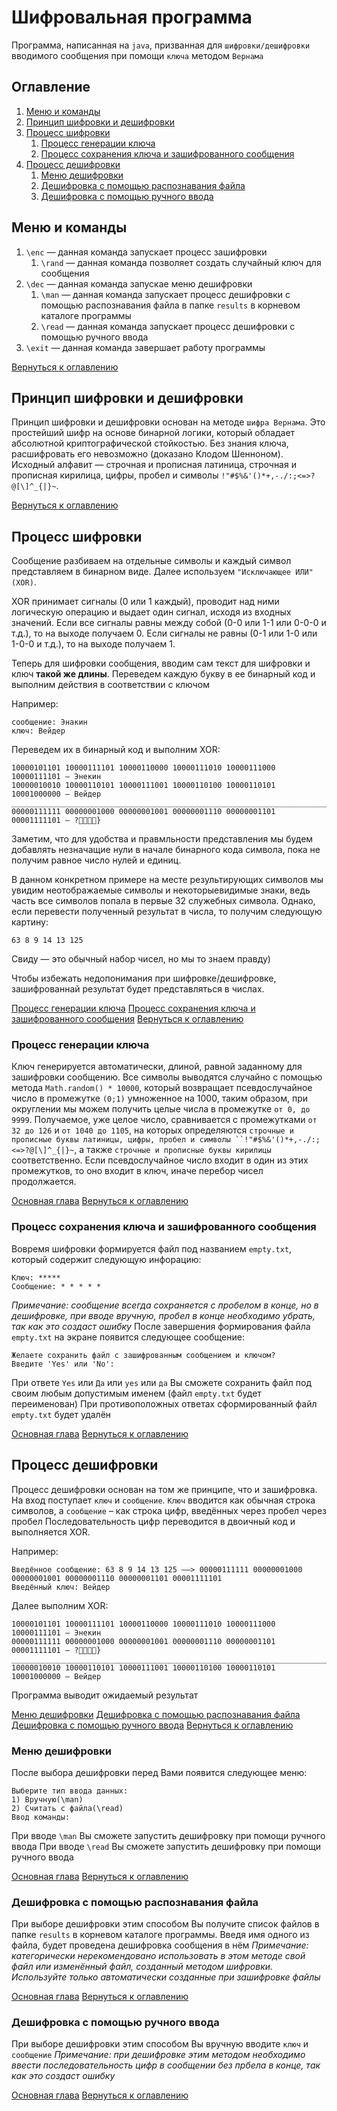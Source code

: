# Шифровальная программа
Программа, написанная на `java`, призванная для `шифровки/дешифровки` вводимого сообщения при помощи `ключа` методом `Вернама`

## Оглавление
1. [Меню и команды](#Меню-и-команды)
2. [Принцип шифровки и дешифровки](#Принцип-шифровки-и-дешифровки)
3. [Процесс шифровки](#Процесс-шифровки)
   1) [Процесс генерации ключа](#Процесс-генерации-ключа)
   2) [Процесс сохранения ключа и зашифрованного сообщения](#Процесс-сохранения-ключа-и-зашифрованного-сообщения)
4. [Процесс дешифровки](#Процесс-дешифровки)
   1) [Меню дешифровки](#Меню-дешифровки)
   2) [Дешифровка с помощью распознавания файла](#Дешифровка-с-помощью-распознавания-файла)
   3) [Дешифровка с помощью ручного ввода](#Дешифровка-с-помощью-ручного-ввода)

## Меню и команды
1) `\enc` — данная команда запускает процесс зашифровки
    1) `\rand` — данная команда позволяет создать случайный ключ для сообщения
3) `\dec` — данная команда запускае меню дешифровки
    1) `\man` — данная команда запускает процесс дешифровки с помощью распознавания файла в папке `results` в корневом каталоге программы
    2) `\read` — данная команда запускает процесс дешифровки с помощью ручного ввода
4) `\exit` — данная команда завершает работу программы

[Вернуться к оглавлению](#Оглавление)

## Принцип шифровки и дешифровки
Принцип шифровки и дешифровки основан на методе `шифра Вернама`.
Это простейший шифр на основе бинарной логики, который обладает абсолютной криптографической стойкостью. Без знания ключа, расшифровать его невозможно (доказано Клодом Шенноном).
Исходный алфавит — строчная и прописная латиница, строчная и прописная кирилица, цифры, пробел и символы `!"#$%&'()*+,-./:;<=>?@[\]^_{|}~`.

[Вернуться к оглавлению](#Оглавление)

## Процесс шифровки
Сообщение разбиваем на отдельные символы и каждый символ представляем в бинарном виде. Далее используем `"Исключающее ИЛИ" (XOR)`. 

XOR принимает сигналы (0 или 1 каждый), проводит над ними логическую операцию и выдает один сигнал, исходя из входных значений.
Если все сигналы равны между собой (0-0 или 1-1 или 0-0-0 и т.д.), то на выходе получаем 0.
Если сигналы не равны (0-1 или 1-0 или 1-0-0 и т.д.), то на выходе получаем 1.

Теперь для шифровки сообщения, вводим сам текст для шифровки и ключ **такой же длины**. Переведем каждую букву в ее бинарный код и выполним действия в соответствии с ключом

Например:
```
сообщение: Энакин
ключ: Вейдер
```

Переведем их в бинарный код и выполним XOR:

```
10000101101 10000111101 10000110000 10000111010 10000111000 10000111101 — Энекин
10000010010 10000110101 10000111001 10000110100 10000110101 10001000000 — Вейдер
_______________________________________________________________________
00000111111 00000001000 00000001001 00000001110 00000001101 00001111101 — ?}
```

Заметим, что для удобства и правмльности представления мы будем добавлять незначащие нули в начале бинарного кода символа, пока не получим равное число нулей и единиц.

В данном конкретном примере на месте результирующих символов мы увидим неотображаемые символы и некоторыевидимые знаки, ведь часть все символов попала в первые 32 служебных символа. Однако, если перевести полученный результат в числа, то получим следующую картину:
```
63 8 9 14 13 125
```
Свиду — это обычный набор чисел, но мы то знаем правду)

Чтобы избежать недопонимания при шифровке/дешифровке, зашифрованнай результат будет представляться в числах.

[Процесс генерации ключа](#Процесс-генерации-ключа)
[Процесс сохранения ключа и зашифрованного сообщения](#Процесс-сохранения-ключа-и-зашифрованного-сообщения)
[Вернуться к оглавлению](#Оглавление)

### Процесс генерации ключа
Ключ генерируется автоматически, длиной, равной заданному для зашифровки сообщению. 
Все символы выводятся случайно с помощью метода `Math.random() * 10000`, который возвращает псевдослучайное число в промежутке `(0;1)` умноженное на 1000, таким образом, при округлении мы можем получить целые числа в промежутке `от 0, до 9999`.
Получаемое, уже целое число, сравнивается с промежутками `от 32 до 126` и `от 1040 до 1105`, на которых определяются `строчные и прописные буквы латиницы, цифры, пробел и символы ``!"#$%&'()*+,-./:;<=>?@[\]^_{|}~`, а также `строчные и прописные буквы кирилицы` соответственно. Если псевдослучайное число входит в один из этих промежутков, то оно входит в ключ, иначе перебор чисел продолжается.

[Основная глава](#Процесс-шифровки)
[Вернуться к оглавлению](#Оглавление)

### Процесс сохранения ключа и зашифрованного сообщения
Вовремя шифровки формируется файл под названием `empty.txt`, который содержит следующую инфорацию:
```
Ключ: *****
Сообщение: * * * * * 
```
*Примечание: сообщение всегда сохраняется с пробелом в конце, но в дешифровке, при вводе вручную, пробел в конце необходимо убрать, так как это создаст ошибку*
После завершения формирования файла `empty.txt` на экране появится следующее сообщение:
```
Желаете сохранить файл с зашифрованным сообщением и ключом?
Введите 'Yes' или 'No': 
```
При ответе `Yes` или `Да` или `yes` или `да` Вы сможете сохранить файл под своим любым допустимым именем (файл `empty.txt` будет переименован)
При противоположных ответах сформированный файл `empty.txt` будет удалён

[Основная глава](#Процесс-шифровки)
[Вернуться к оглавлению](#Оглавление)

## Процесс дешифровки
Процесс дешифровки основан на том же принципе, что и зашифровка. На вход поступает `ключ` и `сообщение`. `Ключ` вводится как обычная строка символов, а `сообщение` – как строка цифр, введённых через пробел через пробел
Последовательность цифр переводится в двоичный код и выполняется XOR.

Например:
```
Введённое сообщение: 63 8 9 14 13 125 ——> 00000111111 00000001000 00000001001 00000001110 00000001101 00001111101
Введённый ключ: Вейдер
```
Далее выполним XOR:

```
10000101101 10000111101 10000110000 10000111010 10000111000 10000111101 — Энекин
00000111111 00000001000 00000001001 00000001110 00000001101 00001111101 — ?}
_______________________________________________________________________
10000010010 10000110101 10000111001 10000110100 10000110101 10001000000 — Вейдер
```
Программа выводит ожидаемый результат

[Меню дешифровки](#Меню-дешифровки)
[Дешифровка с помощью распознавания файла](#Дешифровка-с-помощью-распознавания-файла)
[Дешифровка с помощью ручного ввода](#Дешифровка-с-помощью-ручного-ввода)
[Вернуться к оглавлению](#Оглавление)

### Меню дешифровки
После выбора дешифровки перед Вами появится следующее меню:
```
Выберите тип ввода данных: 
1) Вручную(\man)
2) Считать с файла(\read)
Ввод команды: 
```
При вводе `\man` Вы сможете запустить дешифровку при помощи ручного ввода
При вводе `\read` Вы сможете запустить дешифровку при помощи ручного ввода

[Основная глава](#Процесс-дешифровки)
[Вернуться к оглавлению](#Оглавление)

### Дешифровка с помощью распознавания файла
При выборе дешифровки этим способом Вы получите список файлов в папке `results` в корневом каталоге программы. Введя имя одного из файла, будет проведена дешифровка сообщения в нём
*Примечание: категорически нерекомендовано использовать в этом методе свой файл или изменённый файл, созданный методом шифровки. Используйте только автоматически созданные при зашифровке файлы*

[Основная глава](#Процесс-дешифровки)
[Вернуться к оглавлению](#Оглавление)

### Дешифровка с помощью ручного ввода
При выборе дешифровки этим способом Вы вручную вводите `ключ` и `сообщение`
*Примечание: при дешифровке этим методом необходимо ввести последовательность цифр в сообщении без прбела в конце, так как это создаст ошибку*

[Основная глава](#Процесс-дешифровки)
[Вернуться к оглавлению](#Оглавление)
